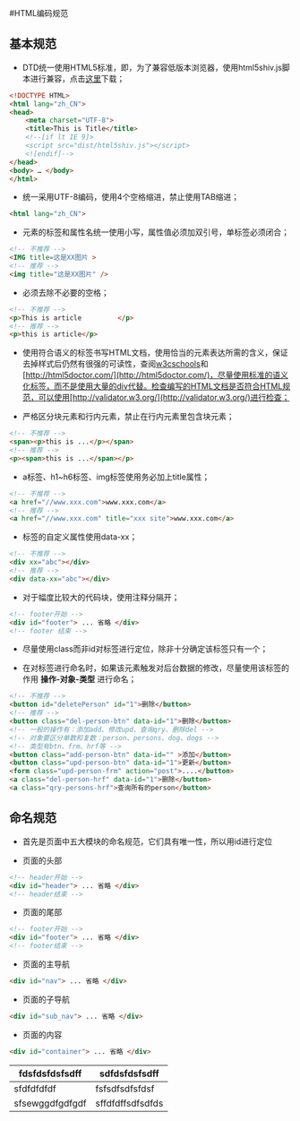 #HTML编码规范

## 基本规范

* DTD统一使用HTML5标准，即<!DOCTYPE HTML>，为了兼容低版本浏览器，使用html5shiv.js脚本进行兼容，点击[这里](https://code.google.com/p/html5shiv/)下载；

```html
<!DOCTYPE HTML>
<html lang="zh_CN">
<head>
    <meta charset="UTF-8">
    <title>This is Title</title>
    <!--[if lt IE 9]>
    <script src="dist/html5shiv.js"></script>
    <![endif]-->
</head>
<body> … </body>
</html>
```

* 统一采用UTF-8编码，使用4个空格缩进，禁止使用TAB缩进；

```html
<html lang="zh_CN">
```

* 元素的标签和属性名统一使用小写，属性值必须加双引号，单标签必须闭合；

```html
<!-- 不推荐 -->
<IMG title=这是XX图片 >
<!-- 推荐 -->
<img title="这是XX图片" />
```

* 必须去除不必要的空格；

```html
<!-- 不推荐 -->
<p>This is article         </p>
<!-- 推荐 -->
<p>this is article</p> 
```

* 使用符合语义的标签书写HTML文档，使用恰当的元素表达所需的含义，保证去掉样式后仍然有很强的可读性，查阅[w3cschools](http://www.w3schools.com/)和[http://html5doctor.com/](http://html5doctor.com/)，尽量使用标准的语义化标签，而不是使用大量的div代替。检查编写的HTML文档是否符合HTML规范，可以使用[http://validator.w3.org/](http://validator.w3.org/)进行检查；


* 严格区分块元素和行内元素，禁止在行内元素里包含块元素；

```html
<!-- 不推荐 -->
<span><p>this is ...</p></span>
<!-- 推荐 -->
<p><span>this is ...</span></p>
```
* a标签、h1~h6标签、img标签使用务必加上title属性；

```html
<!-- 不推荐 -->
<a href="//www.xxx.com">www.xxx.com</a>
<!-- 推荐 -->
<a href="//www.xxx.com" title="xxx site">www.xxx.com</a>
```

* 标签的自定义属性使用data-xx；

```html
<!-- 不推荐 -->
<div xx="abc"></div>      
<!-- 推荐 -->
<div data-xx="abc"></div>
```

* 对于幅度比较大的代码块，使用注释分隔开；

```html
<!-- footer开始 -->
<div id="footer"> ... 省略 </div>
<!-- footer 结束 -->
```

* 尽量使用class而非id对标签进行定位，除非十分确定该标签只有一个；

* 在对标签进行命名时，如果该元素触发对后台数据的修改，尽量使用该标签的作用 **操作-对象-类型** 进行命名；

```html
<!-- 不推荐 -->
<button id="deletePerson" id="1">删除</button>
<!-- 推荐 -->
<button class="del-person-btn" data-id="1">删除</button>
<!-- 一般的操作有：添加add、修改upd、查询qry、删除del -->
<!-- 对象要区分单数和复数：person、persons、dog、dogs -->
<!-- 类型有btn、frm、hrf等 -->
<button class="add-person-btn" data-id="" >添加</button>
<button class="upd-person-btn" data-id="1">更新</button>
<form class="upd-person-frm" action="post">....</button>
<a class="del-person-hrf" data-id="1">删除</button>
<a class="qry-persons-hrf">查询所有的person</button>
```

## 命名规范

* 首先是页面中五大模块的命名规范，它们具有唯一性，所以用id进行定位

* 页面的头部
```html
<!-- header开始 -->
<div id="header"> ... 省略 </div>
<!-- header结束 -->
```

* 页面的尾部
```html
<!-- footer开始 -->
<div id="footer"> ... 省略 </div>
<!-- footer结束 -->
```

* 页面的主导航
```html
<div id="nav"> ... 省略 </div>
```

* 页面的子导航
```html
<div id="sub_nav"> ... 省略 </div>
```

* 页面的内容
```html
<div id="container"> ... 省略 </div>
```


fdsfdsfdsfsdff |  sdfdsfdsfsdff 
---------------|-----------------
sfdfdfdfdf     | fsfsdfsdfsfdsf
sfsewggdfgdfgdf| sffdfdffsdfsdfds

